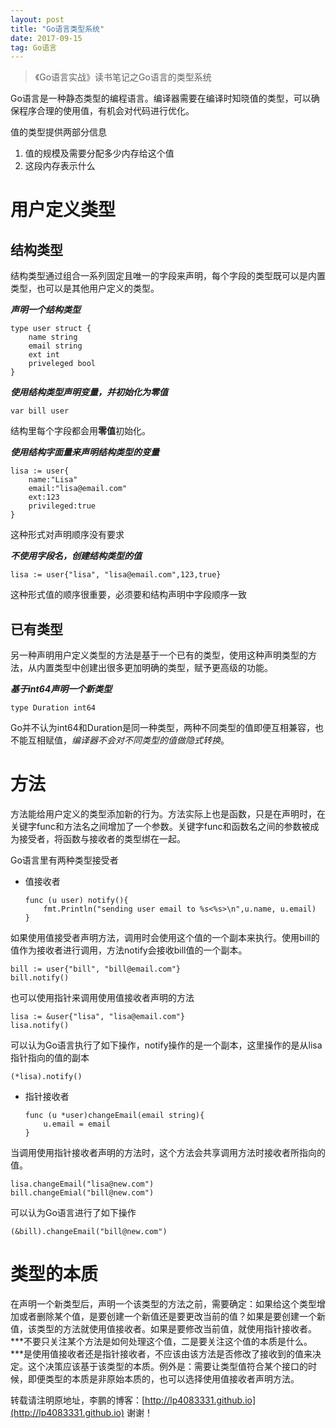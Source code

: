 ```yaml
---
layout: post
title: "Go语言类型系统"
date: 2017-09-15
tag: Go语言 
---   
```


> 《Go语言实战》读书笔记之Go语言的类型系统

Go语言是一种静态类型的编程语言。编译器需要在编译时知晓值的类型，可以确保程序合理的使用值，有机会对代码进行优化。

值的类型提供两部分信息

1. 值的规模及需要分配多少内存给这个值
2. 这段内存表示什么



# 用户定义类型

## 结构类型

结构类型通过组合一系列固定且唯一的字段来声明，每个字段的类型既可以是内置类型，也可以是其他用户定义的类型。

***声明一个结构类型***

```
type user struct {
    name string
    email string
    ext int
    priveleged bool
}
```



***使用结构类型声明变量，并初始化为零值***

```
var bill user
```

结构里每个字段都会用**零值**初始化。



***使用结构字面量来声明结构类型的变量***

```
lisa := user{
    name:"Lisa"
    email:"lisa@email.com"
    ext:123
    privileged:true
}
```

这种形式对声明顺序没有要求



***不使用字段名，创建结构类型的值***

```
lisa := user{"lisa", "lisa@email.com",123,true}
```

这种形式值的顺序很重要，必须要和结构声明中字段顺序一致



## 已有类型

另一种声明用户定义类型的方法是基于一个已有的类型，使用这种声明类型的方法，从内置类型中创建出很多更加明确的类型，赋予更高级的功能。

***基于int64声明一个新类型***

`type Duration int64`

Go并不认为int64和Duration是同一种类型，两种不同类型的值即便互相兼容，也不能互相赋值，*编译器不会对不同类型的值做隐式转换*。



# 方法

方法能给用户定义的类型添加新的行为。方法实际上也是函数，只是在声明时，在关键字func和方法名之间增加了一个参数。关键字func和函数名之间的参数被成为接受者，将函数与接收者的类型绑在一起。

Go语言里有两种类型接受者

- 值接收者

  ```
  func (u user) notify(){
      fmt.Println("sending user email to %s<%s>\n",u.name, u.email)
  }
  ```

如果使用值接受者声明方法，调用时会使用这个值的一个副本来执行。使用bill的值作为接收者进行调用，方法notify会接收bill值的一个副本。

```
bill := user{"bill", "bill@email.com"}
bill.notify()
```

也可以使用指针来调用使用值接收者声明的方法

```
lisa := &user{"lisa", "lisa@email.com"}
lisa.notify()
```

可以认为Go语言执行了如下操作，notify操作的是一个副本，这里操作的是从lisa指针指向的值的副本

`(*lisa).notify()`

- 指针接收者

  ```
  func (u *user)changeEmail(email string){
      u.email = email
  }
  ```

当调用使用指针接收者声明的方法时，这个方法会共享调用方法时接收者所指向的值。

```
lisa.changeEmail("lisa@new.com")
bill.changeEmial("bill@new.com")
```

可以认为Go语言进行了如下操作

`(&bill).changeEmail("bill@new.com")`



# 类型的本质

在声明一个新类型后，声明一个该类型的方法之前，需要确定：如果给这个类型增加或者删除某个值，是要创建一个新值还是要更改当前的值？如果是要创建一个新值，该类型的方法就使用值接收者。如果是要修改当前值，就使用指针接收者。***不要只关注某个方法是如何处理这个值，二是要关注这个值的本质是什么。***是使用值接收者还是指针接收者，不应该由该方法是否修改了接收到的值来决定。这个决策应该基于该类型的本质。例外是：需要让类型值符合某个接口的时候，即便类型的本质是非原始本质的，也可以选择使用值接收者声明方法。

转载请注明原地址，李鹏的博客：[http://lp4083331.github.io](http://lp4083331.github.io) 谢谢！